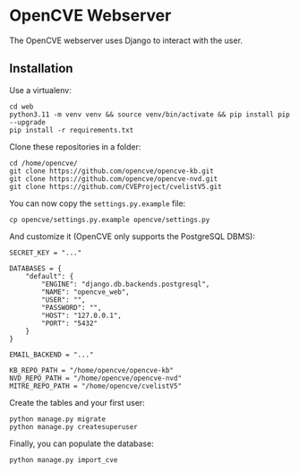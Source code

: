 # OpenCVE Webserver

The OpenCVE webserver uses Django to interact with the user.

## Installation

Use a virtualenv:

```
cd web
python3.11 -m venv venv && source venv/bin/activate && pip install pip --upgrade
pip install -r requirements.txt
```

Clone these repositories in a folder:

```
cd /home/opencve/
git clone https://github.com/opencve/opencve-kb.git
git clone https://github.com/opencve/opencve-nvd.git
git clone https://github.com/CVEProject/cvelistV5.git
```

You can now copy the `settings.py.example` file:

```
cp opencve/settings.py.example opencve/settings.py
```

And customize it (OpenCVE only supports the PostgreSQL DBMS):

```
SECRET_KEY = "..."

DATABASES = {
    "default": {
        "ENGINE": "django.db.backends.postgresql",
        "NAME": "opencve_web",
        "USER": "",
        "PASSWORD": "",
        "HOST": "127.0.0.1",
        "PORT": "5432"
    }
}

EMAIL_BACKEND = "..."

KB_REPO_PATH = "/home/opencve/opencve-kb"
NVD_REPO_PATH = "/home/opencve/opencve-nvd"
MITRE_REPO_PATH = "/home/opencve/cvelistV5"
```

Create the tables and your first user:

```
python manage.py migrate
python manage.py createsuperuser
```

Finally, you can populate the database:

```
python manage.py import_cve
```

